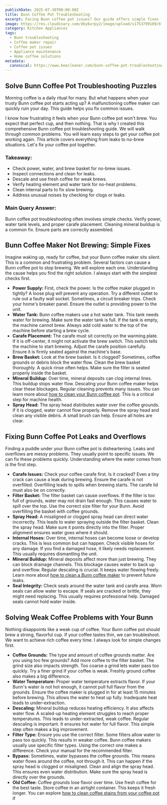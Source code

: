 ```yaml
---
publishDate: 2025-07-30T00:00:00Z
title: Bunn Coffee Pot Troubleshooting
excerpt: Facing Bunn coffee pot issues? Our guide offers simple fixes for common problems like no brewing, leaks, weak coffee, or heating issues. Get your coffee perfect again!
image: https://res.cloudinary.com/dky6urpy2/image/upload/v1753799189/blog_image_1753799189_krdw5z.webp
category: Kitchen Appliances
tags:
  - Bunn troubleshooting
  - Coffee maker repair
  - Coffee pot issues
  - Appliance maintenance
  - Home coffee solutions
metadata:
  canonical: https://www.beacleaner.com/bunn-coffee-pot-troubleshooting
---
```


## Solve Bunn Coffee Pot Troubleshooting Puzzles

Morning coffee is a daily ritual for many. But what happens when your trusty Bunn coffee pot starts acting up? A malfunctioning coffee maker can quickly ruin your day. This guide helps you fix common issues.

I know how frustrating it feels when your Bunn coffee pot won't brew. You expect that perfect cup, and then nothing. That is why I created this comprehensive Bunn coffee pot troubleshooting guide. We will walk through common problems. You will learn easy steps to get your coffee pot working again. This article covers everything from leaks to no-brew situations. Let's fix your coffee pot together.

### Takeaway:

*   Check power, water, and brew basket for no-brew issues.
*   Inspect connections and clean for leaks.
*   Descale and use fresh coffee for weak brews.
*   Verify heating element and water tank for no-heat problems.
*   Clean internal parts to fix slow brewing.
*   Address unusual noises by checking for clogs or leaks.

### Main Query Answer:

Bunn coffee pot troubleshooting often involves simple checks. Verify power, water tank levels, and proper carafe placement. Cleaning mineral buildup is a common fix. Ensure parts are correctly assembled.

## Bunn Coffee Maker Not Brewing: Simple Fixes

Imagine waking up, ready for coffee, but your Bunn coffee maker sits silent. This is a common and frustrating problem. Several factors can cause a Bunn coffee pot to stop brewing. We will explore each one. Understanding the cause helps you find the right solution. I always start with the simplest checks first.

*   **Power Supply:** First, check the power. Is the coffee maker plugged in tightly? A loose plug will prevent any operation. Try a different outlet to rule out a faulty wall socket. Sometimes, a circuit breaker trips. Check your home's breaker panel. Ensure the outlet is providing power to the unit.
*   **Water Tank:** Bunn coffee makers use a hot water tank. This tank needs water for brewing. Make sure the water tank is full. If the tank is empty, the machine cannot brew. Always add cold water to the top of the machine before starting a brew cycle.
*   **Carafe Placement:** The carafe must sit correctly on the warming plate. If it is off-center, it might not activate the brew switch. This switch tells the machine to start brewing. Adjust the carafe position carefully. Ensure it is firmly seated against the machine's base.
*   **Brew Basket:** Look at the brew basket. Is it clogged? Sometimes, coffee grounds or debris block the water flow. Clean the brew basket thoroughly. A quick rinse often helps. Make sure the filter is seated properly inside the basket.
*   **Mineral Buildup:** Over time, mineral deposits can clog internal lines. This buildup stops water flow. Descaling your Bunn coffee maker helps clear these blockages. Regular cleaning prevents many issues. You can learn more about [how to clean your Bunn coffee pot](https://beacleaner.com/how-to-clean-bunn-coffee-pot). This is a critical step for machine health.
*   **Spray Head:** The spray head distributes water over the coffee grounds. If it is clogged, water cannot flow properly. Remove the spray head and clean any visible debris. A small brush can help. Ensure all holes are clear.

## Fixing Bunn Coffee Pot Leaks and Overflows

Finding a puddle under your Bunn coffee pot is disheartening. Leaks and overflows are messy problems. They usually point to specific issues. We can fix these problems quickly. Understanding where the water comes from is the first step.

*   **Carafe Issues:** Check your coffee carafe first. Is it cracked? Even a tiny crack can cause a leak during brewing. Ensure the carafe is not overfilled. Overfilling leads to spills when brewing starts. The carafe lid must also be on correctly.
*   **Filter Basket:** The filter basket can cause overflows. If the filter is too full of grounds, water may not drain fast enough. This causes water to spill over the top. Use the correct size filter for your Bunn. Avoid overfilling the basket with coffee grounds.
*   **Spray Head:** A misaligned or clogged spray head can direct water incorrectly. This leads to water spraying outside the filter basket. Clean the spray head. Make sure it points directly into the filter. Proper alignment ensures water goes where it should.
*   **Internal Hoses:** Over time, internal hoses can become loose or develop cracks. This is less common but can happen. Check visible hoses for any damage. If you find a damaged hose, it likely needs replacement. This usually requires dismantling the unit.
*   **Mineral Buildup:** Mineral deposits affect more than just brewing. They can block drainage channels. This blockage causes water to back up and overflow. Regular descaling is crucial. It keeps water flowing freely. Learn more about [how to clean a Bunn coffee maker](https://beacleaner.com/how-to-clean-a-bunn-coffee-maker) to prevent future leaks.
*   **Seal Integrity:** Check seals around the water tank and carafe area. Worn seals can allow water to escape. If seals are cracked or brittle, they might need replacing. This usually requires professional help. Damaged seals cannot hold water inside.

## Solving Weak Coffee Problems with Your Bunn

Nothing disappoints like a weak cup of coffee. Your Bunn coffee pot should brew a strong, flavorful cup. If your coffee tastes thin, we can troubleshoot. We want to achieve rich coffee every time. I always look for simple changes first.

*   **Coffee Grounds:** The type and amount of coffee grounds matter. Are you using too few grounds? Add more coffee to the filter basket. The grind size also impacts strength. Too coarse a grind lets water pass too quickly. Try a finer grind if your coffee is weak. Freshly ground coffee also makes a big difference.
*   **Water Temperature:** Proper water temperature extracts flavor. If your Bunn's water is not hot enough, it cannot pull full flavor from the grounds. Ensure the coffee maker is plugged in for at least 15 minutes before brewing. This allows the water to heat up fully. Inadequate heat leads to under-extraction.
*   **Descaling:** Mineral buildup reduces heating efficiency. It also affects water flow. A scaled-up heating element struggles to reach proper temperatures. This leads to under-extracted, weak coffee. Regular descaling is important. It ensures hot water for full flavor. This simple step often makes a big improvement.
*   **Filter Type:** Ensure you use the correct filter. Some filters allow water to pass too quickly. This results in weaker coffee. Bunn coffee makers usually use specific filter types. Using the correct one makes a difference. Check your manual for the recommended filter.
*   **Bypass:** Sometimes, water bypasses the coffee grounds. This means water flows around the coffee, not through it. This can happen if the spray head is clogged or misaligned. Clean and align the spray head. This ensures even water distribution. Make sure the spray head is directly over the grounds.
*   **Old Coffee:** Coffee grounds lose flavor over time. Use fresh coffee for the best taste. Store coffee in an airtight container. This keeps it fresh longer. You can explore [how to clean coffee stains from your coffee pot](https://beacleaner.com/how-to-clean-coffee-stains-from-coffee-pot) if